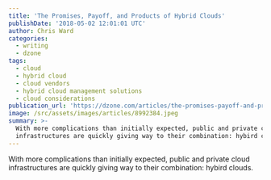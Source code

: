```yaml
---
title: 'The Promises, Payoff, and Products of Hybrid Clouds'
publishDate: '2018-05-02 12:01:01 UTC'
author: Chris Ward
categories:
  - writing
  - dzone
tags:
  - cloud
  - hybrid cloud
  - cloud vendors
  - hybrid cloud management solutions
  - cloud considerations
publication_url: 'https://dzone.com/articles/the-promises-payoff-and-products-of-hybrid-clouds'
image: /src/assets/images/articles/8992384.jpeg
summary: >-
  With more complications than initially expected, public and private cloud
  infrastructures are quickly giving way to their combination: hybird clouds.
---
```

With more complications than initially expected, public and private cloud infrastructures are quickly giving way to their combination: hybird clouds.

